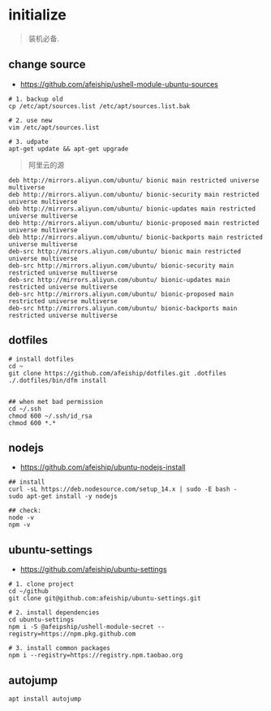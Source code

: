 # initialize
> 装机必备.

## change source
- https://github.com/afeiship/ushell-module-ubuntu-sources
```shell
# 1. backup old
cp /etc/apt/sources.list /etc/apt/sources.list.bak

# 2. use new 
vim /etc/apt/sources.list

# 3. udpate
apt-get update && apt-get upgrade
```

> 阿里云的源
~~~
deb http://mirrors.aliyun.com/ubuntu/ bionic main restricted universe multiverse
deb http://mirrors.aliyun.com/ubuntu/ bionic-security main restricted universe multiverse
deb http://mirrors.aliyun.com/ubuntu/ bionic-updates main restricted universe multiverse
deb http://mirrors.aliyun.com/ubuntu/ bionic-proposed main restricted universe multiverse
deb http://mirrors.aliyun.com/ubuntu/ bionic-backports main restricted universe multiverse
deb-src http://mirrors.aliyun.com/ubuntu/ bionic main restricted universe multiverse
deb-src http://mirrors.aliyun.com/ubuntu/ bionic-security main restricted universe multiverse
deb-src http://mirrors.aliyun.com/ubuntu/ bionic-updates main restricted universe multiverse
deb-src http://mirrors.aliyun.com/ubuntu/ bionic-proposed main restricted universe multiverse
deb-src http://mirrors.aliyun.com/ubuntu/ bionic-backports main restricted universe multiverse
~~~


## dotfiles
```shell
# install dotfiles
cd ~
git clone https://github.com/afeiship/dotfiles.git .dotfiles
./.dotfiles/bin/dfm install


## when met bad permission
cd ~/.ssh
chmod 600 ~/.ssh/id_rsa
chmod 600 *.*
```

## nodejs
- https://github.com/afeiship/ubuntu-nodejs-install

```shell
## install
curl -sL https://deb.nodesource.com/setup_14.x | sudo -E bash -
sudo apt-get install -y nodejs

## check:
node -v
npm -v
```

## ubuntu-settings
- https://github.com/afeiship/ubuntu-settings

```shell
# 1. clone project
cd ~/github
git clone git@github.com:afeiship/ubuntu-settings.git

# 2. install dependencies
cd ubuntu-settings
npm i -S @afeipship/ushell-module-secret --registry=https://npm.pkg.github.com

# 3. install common packages
npm i --registry=https://registry.npm.taobao.org
```

## autojump
```shell
apt install autojump
```
